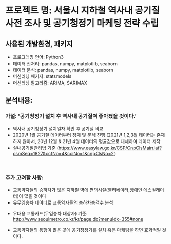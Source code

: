 # 프로젝트 명: 서울시 지하철 역사내 공기질 사전 조사 및 공기청정기 마케팅 전략 수립

## 사용된 개발환경, 패키지
- 프로그래밍 언어: Python3
- 데이터 전처리: pandas, numpy, matplotlib, seaborn
- 데이터 분석: pandas, numpy, matplotlib, seaborn
- 머신러닝 패키지: statsmodels
- 머신러닝 알고리즘: ARIMA, SARIMAX

## 분석내용:
### 가설: '공기청정기 설치 후 역사내 공기질이 좋아졌을 것이다.'
 - 역사내 공기청정기 설치일자 확인 후 공기질 비교
 - 2020년 1월 공기질 데이터부터 정제 및 분석 진행 (2021년 1,2,3월 데이터는 존재하지 않아서, 20년 12월 & 21년 4월 데이터의 평균값으로 대체하여 데이터 제작
 - 실내공기질관리법 기준 (https://www.easylaw.go.kr/CSP/CnpClsMain.laf?csmSeq=1827&ccfNo=4&cciNo=1&cnpClsNo=2)
 <br>

 ### 추가 고려할 사항:
 - 교통약자들의 승하차가 많은 지하철 역에 편의시설(엘리베이터,장애인 에스컬레이터)이 많을 것이다
 - 유무임승차 데이터로 교통약자들의 승하차승객수 분석
 * 우대용 교통카드(무임승차 대상자) 기준: http://www.seoulmetro.co.kr/kr/page.do?menuIdx=355#none
 - 교통약자들의 통행이 많은 곳에 공기청정기를 설치 혹은 마케팅을 하면 효과적일 것이다.
